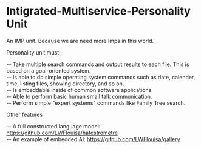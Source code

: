 # Intigrated-Multiservice-Personality Unit
An IMP unit. Because we are need more Imps in this world.

Personality unit must:

-- Take multiple search commands and output results to each file. This is based on a goal-oriented system.<br />
-- Is able to do simple operating system commands such as date, calender, time, listing files, showing directory, and so on.<br />
-- Is embeddable inside of common software applications.<br />
-- Able to perform basic human small talk communication.<br />
-- Perform simple "expert systems" commands like Family Tree search.<br />

Other features

-- A full constructed language model: https://github.com/LWFlouisa/hafestrometre<br />
-- An example of embedded AI: https://github.com/LWFlouisa/gallery
